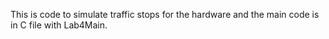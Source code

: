 This is code to simulate traffic stops for the hardware and the main code is in C file with Lab4Main.

